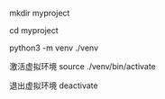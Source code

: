 mkdir myproject

cd myproject

python3 -m venv ./venv

激活虚拟环境
source ./venv/bin/activate

退出虚拟环境
deactivate
